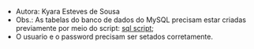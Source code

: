 * Autora: Kyara Esteves de Sousa
* Obs.: As tabelas do banco de dados do MySQL precisam estar criadas previamente por meio do script: [sql script](db_pedidos.sql);
* O usuario e o password precisam ser setados corretamente.